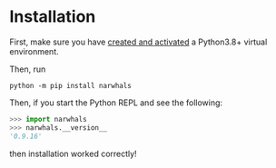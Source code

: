 # Installation

First, make sure you have [created and activated](https://docs.python.org/3/library/venv.html) a Python3.8+ virtual environment.

Then, run
```console
python -m pip install narwhals
```

Then, if you start the Python REPL and see the following:
```python
>>> import narwhals
>>> narwhals.__version__
'0.9.16'
```
then installation worked correctly!
